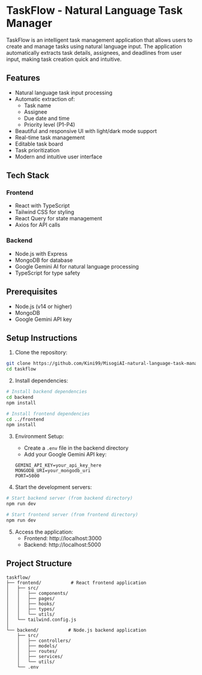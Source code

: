 # TaskFlow - Natural Language Task Manager

TaskFlow is an intelligent task management application that allows users to create and manage tasks using natural language input. The application automatically extracts task details, assignees, and deadlines from user input, making task creation quick and intuitive.

## Features

- Natural language task input processing
- Automatic extraction of:
  - Task name
  - Assignee
  - Due date and time
  - Priority level (P1-P4)
- Beautiful and responsive UI with light/dark mode support
- Real-time task management
- Editable task board
- Task prioritization
- Modern and intuitive user interface

## Tech Stack

### Frontend
- React with TypeScript
- Tailwind CSS for styling
- React Query for state management
- Axios for API calls

### Backend
- Node.js with Express
- MongoDB for database
- Google Gemini AI for natural language processing
- TypeScript for type safety

## Prerequisites

- Node.js (v14 or higher)
- MongoDB
- Google Gemini API key

## Setup Instructions

1. Clone the repository:
```bash
git clone https://github.com/Kini99/MisogiAI-natural-language-task-manager.git
cd taskflow
```

2. Install dependencies:
```bash
# Install backend dependencies
cd backend
npm install

# Install frontend dependencies
cd ../frontend
npm install
```

3. Environment Setup:
   - Create a `.env` file in the backend directory
   - Add your Google Gemini API key:
   ```
   GEMINI_API_KEY=your_api_key_here
   MONGODB_URI=your_mongodb_uri
   PORT=5000
   ```

4. Start the development servers:
```bash
# Start backend server (from backend directory)
npm run dev

# Start frontend server (from frontend directory)
npm run dev
```

5. Access the application:
   - Frontend: http://localhost:3000
   - Backend: http://localhost:5000

## Project Structure

```
taskflow/
├── frontend/           # React frontend application
│   ├── src/
│   │   ├── components/
│   │   ├── pages/
│   │   ├── hooks/
│   │   ├── types/
│   │   └── utils/
│   └── tailwind.config.js
│
└── backend/           # Node.js backend application
    ├── src/
    │   ├── controllers/
    │   ├── models/
    │   ├── routes/
    │   ├── services/
    │   └── utils/
    └── .env
```
